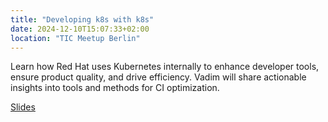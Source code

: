 ```yaml
---
title: "Developing k8s with k8s"
date: 2024-12-10T15:07:33+02:00
location: "TIC Meetup Berlin"
---
```

  Learn how Red Hat uses Kubernetes internally to enhance developer tools, ensure product quality, and drive efficiency. Vadim will share actionable insights into tools and methods for CI optimization.

  [Slides](https://vrutkovs.github.io/slides-developing-k8s-with-k8s/)

